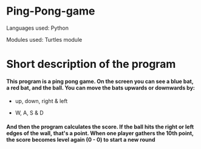 # Ping-Pong-game
Languages used: Python

Modules used: Turtles module

# Short description of the program
#### This program is a ping pong game. On the screen you can see a blue bat, a red bat, and the ball. You can move the bats upwards or downwards by:
  * up, down, right & left

  * W, A, S & D

#### And then the program calculates the score. If the ball hits the right or left edges of the wall, that's a point. When one player gathers the 10th point, the score becomes level again (0 - 0) to start a new round
